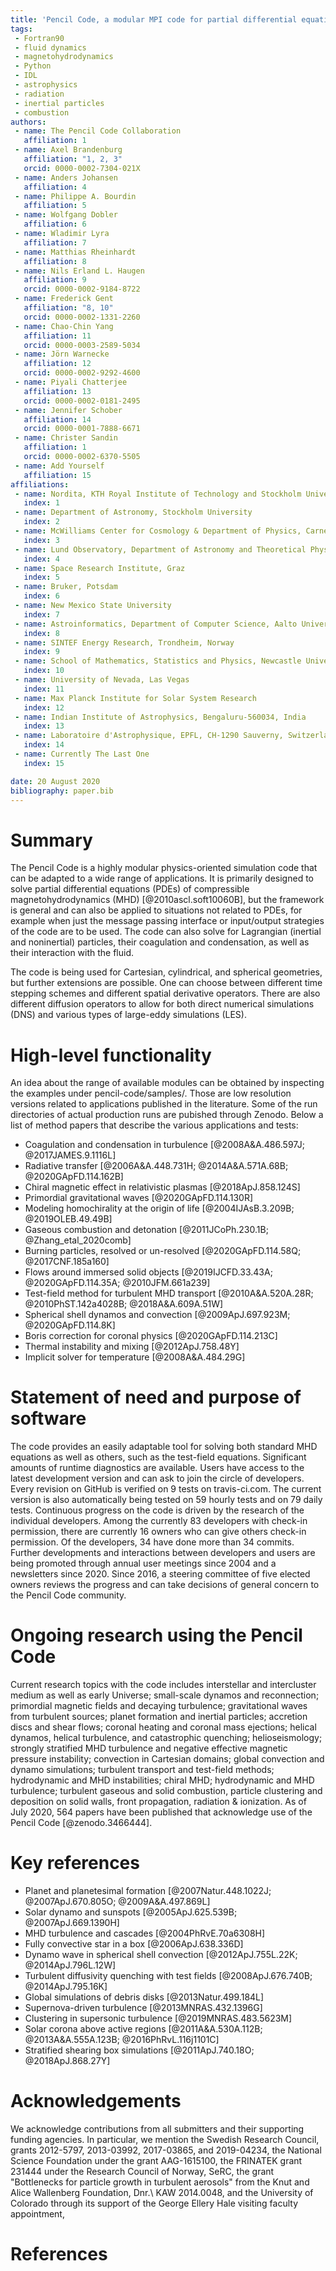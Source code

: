 ```yaml
---
title: 'Pencil Code, a modular MPI code for partial differential equation: multipurpose and multiuser-maintained'
tags:
 - Fortran90
 - fluid dynamics
 - magnetohydrodynamics
 - Python
 - IDL
 - astrophysics
 - radiation
 - inertial particles
 - combustion
authors:
 - name: The Pencil Code Collaboration
   affiliation: 1
 - name: Axel Brandenburg
   affiliation: "1, 2, 3"
   orcid: 0000-0002-7304-021X
 - name: Anders Johansen
   affiliation: 4
 - name: Philippe A. Bourdin
   affiliation: 5
 - name: Wolfgang Dobler
   affiliation: 6
 - name: Wladimir Lyra
   affiliation: 7
 - name: Matthias Rheinhardt
   affiliation: 8
 - name: Nils Erland L. Haugen
   affiliation: 9
   orcid: 0000-0002-9184-8722
 - name: Frederick Gent
   affiliation: "8, 10"
   orcid: 0000-0002-1331-2260
 - name: Chao-Chin Yang
   affiliation: 11
   orcid: 0000-0003-2589-5034
 - name: Jörn Warnecke
   affiliation: 12
   orcid: 0000-0002-9292-4600
 - name: Piyali Chatterjee
   affiliation: 13
   orcid: 0000-0002-0181-2495
 - name: Jennifer Schober
   affiliation: 14
   orcid: 0000-0001-7888-6671
 - name: Christer Sandin
   affiliation: 1
   orcid: 0000-0002-6370-5505
 - name: Add Yourself
   affiliation: 15
affiliations:
 - name: Nordita, KTH Royal Institute of Technology and Stockholm University
   index: 1
 - name: Department of Astronomy, Stockholm University
   index: 2
 - name: McWilliams Center for Cosmology & Department of Physics, Carnegie Mellon University
   index: 3
 - name: Lund Observatory, Department of Astronomy and Theoretical Physics, Lund University
   index: 4
 - name: Space Research Institute, Graz
   index: 5
 - name: Bruker, Potsdam
   index: 6
 - name: New Mexico State University
   index: 7
 - name: Astroinformatics, Department of Computer Science, Aalto University
   index: 8
 - name: SINTEF Energy Research, Trondheim, Norway
   index: 9
 - name: School of Mathematics, Statistics and Physics, Newcastle University 
   index: 10
 - name: University of Nevada, Las Vegas
   index: 11
 - name: Max Planck Institute for Solar System Research 
   index: 12
 - name: Indian Institute of Astrophysics, Bengaluru-560034, India
   index: 13
 - name: Laboratoire d'Astrophysique, EPFL, CH-1290 Sauverny, Switzerland
   index: 14
 - name: Currently The Last One
   index: 15

date: 20 August 2020
bibliography: paper.bib
---
```


# Summary

The Pencil Code is a highly modular physics-oriented simulation code
that can be adapted to a wide range of applications.
It is primarily designed to solve partial differential equations
(PDEs) of compressible magnetohydrodynamics (MHD) [@2010ascl.soft10060B],
but the framework is general and can also be applied to situations not
related to PDEs, for example when just the message passing interface or
input/output strategies of the code are to be used.
The code can also solve for Lagrangian (inertial and noninertial)
particles, their coagulation and condensation, as well as their
interaction with the fluid.

The code is being used for Cartesian, cylindrical, and spherical geometries,
but further extensions are possible.
One can choose between different time stepping schemes and different
spatial derivative operators.
There are also different diffusion operators to allow for both direct numerical
simulations (DNS) and various types of large-eddy simulations (LES).

# High-level functionality

<!--
%JS: I find the paragraph below a bit long. It is basically a list, that is repeated
%JS: more or less in the next paragraph.
%JS: Maybe one could rather list the different fields of research here: solar/stellar
%JS: physics, dynamo theory, ISM physics, turbulence, cosmology,...
the examples under pencil-code/samples/, which include Cartesian and
spherical shell convection with Kramers opacities, 
solar atmosphere with radiation and ionization, M dwarfs as a star-in-a-box, 
coronae with heatflux and Boris correction, kinematic dynamos,
helical MHD turbulence, implicit resistivity, interlocked fluxrings,
cylindrical global disks with a dead zone, photoelectric fluids, 
dust in turbulent global disks, cosmic rays, gravitational waves
in the early universe, interstellar supernova-driven turbulence,
inertial particles, potential field boundary condition, sedimentation, sink particles, 
superparticles for condensation-coagulation, nonlinear test fields, ambipolar diffusion,
H2 flame speed tests, reversed field pinch, Boussinesq convection, chiral
dynamos, cylinder deposition with overlayed grid, dynamical alpha effect,
fargo, Kelvin-Helmholtz instability, resolved reacting char particles, shallow water.
%AB: given that these tests can all be found on pencil-code/samples/,
%AB: it may be best to just say the following.
-->
An idea about the range of available modules can be obtained by inspecting
the examples under pencil-code/samples/.
Those are low resolution versions related to applications published in the literature.
Some of the run directories of actual production runs are pubished through Zenodo.
Below a list of method papers that describe the various applications and tests:

* Coagulation and condensation in turbulence [@2008A&A.486.597J; @2017JAMES.9.1116L]
* Radiative transfer [@2006A&A.448.731H; @2014A&A.571A.68B; @2020GApFD.114.162B]
* Chiral magnetic effect in relativistic plasmas [@2018ApJ.858.124S]
* Primordial gravitational waves [@2020GApFD.114.130R]
* Modeling homochirality at the origin of life [@2004IJAsB.3.209B; @2019OLEB.49.49B]
* Gaseous combustion and detonation [@2011JCoPh.230.1B; @Zhang_etal_2020comb]
* Burning particles, resolved or un-resolved [@2020GApFD.114.58Q; @2017CNF.185a160]
* Flows around immersed solid objects [@2019IJCFD.33.43A; @2020GApFD.114.35A; @2010JFM.661a239]
* Test-field method for turbulent MHD transport [@2010A&A.520A.28R; @2010PhST.142a4028B; @2018A&A.609A.51W]
* Spherical shell dynamos and convection [@2009ApJ.697.923M; @2020GApFD.114.8K]
* Boris correction for coronal physics [@2020GApFD.114.213C]
* Thermal instability and mixing [@2012ApJ.758.48Y]
* Implicit solver for temperature [@2008A&A.484.29G]

# Statement of need and purpose of software

The code provides an easily adaptable tool for solving both standard
MHD equations as well as others, such as the test-field equations.
Significant amounts of runtime diagnostics are available.
Users have access to the latest development version and can ask to
join the circle of developers.
Every revision on GitHub is verified on 9 tests on travis-ci.com.
The current version is also automatically being tested on 59 hourly
tests and on 79 daily tests.
Continuous progress on the code is driven by the research of the
individual developers.
Among the currently 83 developers with check-in permission, there are
currently 16 owners who can give others check-in permission.
Of the developers, 34 have done more than 34 commits.
Further developments and interactions between developers and users are
being promoted through annual user meetings since 2004 and a newsletters
since 2020.
Since 2016, a steering committee of five elected owners reviews the
progress and can take decisions of general concern to the Pencil Code
community.

# Ongoing research using the Pencil Code

Current research topics with the code includes
interstellar and intercluster medium as well as early Universe;
small-scale dynamos and reconnection;
primordial magnetic fields and decaying turbulence;
gravitational waves from turbulent sources;
planet formation and inertial particles;
accretion discs and shear flows;
coronal heating and coronal mass ejections;
helical dynamos, helical turbulence, and catastrophic quenching;
helioseismology;
strongly stratified MHD turbulence and negative effective magnetic pressure instability;
convection in Cartesian domains;
global convection and dynamo simulations;
turbulent transport and test-field methods;
hydrodynamic and MHD instabilities;
chiral MHD;
hydrodynamic and MHD turbulence;
turbulent gaseous and solid combustion, particle clustering and deposition on solid walls,
front propagation, radiation & ionization.
As of July 2020, 564 papers have been published that acknowledge use of
the Pencil Code [@zenodo.3466444].

# Key references

* Planet and planetesimal formation [@2007Natur.448.1022J; @2007ApJ.670.805O; @2009A&A.497.869L]
* Solar dynamo and sunspots [@2005ApJ.625.539B; @2007ApJ.669.1390H]
* MHD turbulence and cascades [@2004PhRvE.70a6308H]
* Fully convective star in a box [@2006ApJ.638.336D]
* Dynamo wave in spherical shell convection [@2012ApJ.755L.22K; @2014ApJ.796L.12W]
* Turbulent diffusivity quenching with test fields [@2008ApJ.676.740B; @2014ApJ.795.16K]
* Global simulations of debris disks [@2013Natur.499.184L]
* Supernova-driven turbulence [@2013MNRAS.432.1396G]
* Clustering in supersonic turbulence [@2019MNRAS.483.5623M]
* Solar corona above active regions [@2011A&A.530A.112B; @2013A&A.555A.123B; @2016PhRvL.116j1101C]
* Stratified shearing box simulations [@2011ApJ.740.18O; @2018ApJ.868.27Y]

# Acknowledgements

We acknowledge contributions from all submitters and their supporting
funding agencies.
In particular, we mention the Swedish Research Council,
grants 2012-5797, 2013-03992, 2017-03865, and 2019-04234,
the National Science Foundation under the grant AAG-1615100,
the FRINATEK grant 231444 under the Research Council of Norway, SeRC,
the grant "Bottlenecks for particle growth in turbulent aerosols"
from the Knut and Alice Wallenberg Foundation, Dnr.\ KAW 2014.0048,
and the University of Colorado through its support of the
George Ellery Hale visiting faculty appointment,

# References

